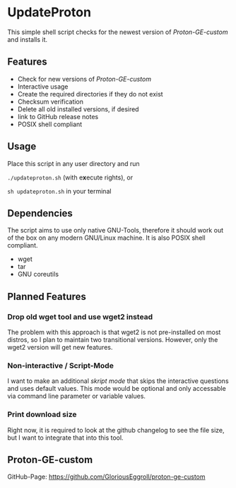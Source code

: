 # UpdateProton
This simple shell script checks for the newest version of *Proton-GE-custom* and installs it.

## Features
- Check for new versions of *Proton-GE-custom*
- Interactive usage
- Create the required directories if they do not exist
- Checksum verification
- Delete all old installed versions, if desired
- link to GitHub release notes
- POSIX shell compliant

## Usage
Place this script in any user directory and run

``./updateproton.sh`` (with e**x**ecute rights), or

``sh updateproton.sh`` in your terminal

## Dependencies
The script aims to use only native GNU-Tools, therefore it should work out of the box on any modern GNU/Linux machine. It is also POSIX shell compliant.
- wget
- tar
- GNU coreutils

## Planned Features
### Drop old wget tool and use wget2 instead
The problem with this approach is that wget2 is not pre-installed on most distros, so I plan to maintain
two transitional versions. However, only the wget2 version will get new features.

### Non-interactive / Script-Mode
I want to make an additional *skript mode* that skips the interactive questions and uses default values. This mode would be optional and only accessable via command line parameter or variable values.

### Print download size
Right now, it is required to look at the github changelog to see the file size, but I want to integrate that into this tool.

## Proton-GE-custom
GitHub-Page: https://github.com/GloriousEggroll/proton-ge-custom
